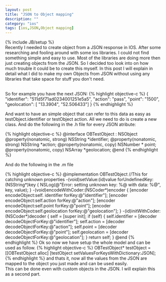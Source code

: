 ```yaml
---
layout: post
title: "JSON to Object mapping"
description: ""
category: "ios"
tags: [ios,JSON,Object mapping]
---
```

{% include JB/setup %}
<br>
Recently I needed to create object from a JSON response in IOS. After some researching and fooling around 
with some ios libraries. I could not find something simple and easy to use. Most of the libraries are
doing more then just creating objects from the JSON. So I decided too look into on how much trouble it could
be to create this myself. In this post I will explain in detail what I did to make my own Objects from JSON without
using any libraries that take space for stuff you don't need.
<br><br>
<!-- more start -->
So for example you have the next JSON:
{% highlight objective-c %}
{
  "identifier": "511d5f71ad0234001251e5a5",
  "action": "pass",
  "point": "1500",
  "geolocation": [
    "13.3904",
    "52.506433"]
}
{% endhighlight %}

And want to have an simple object that can refer to this data as easy as testObject.identifier or testObject action. 
All we need to do is create a new class. And do the following in the .h file for every JSON atribute: 

{% highlight objective-c %}
@interface OBTestObject : NSObject
@property(nonatomic, strong) NSString *identifier;
@property(nonatomic, strong) NSString *action;
@property(nonatomic, copy) NSNumber * point;
@property(nonatomic, copy) NSArray *geolocation;
@end
{% endhighlight %}

And do the following in the .m file

{% highlight objective-c %}
@implementation OBTestObject
//This for catching unknown properties
-(void)setValue:(id)value forUndefinedKey:(NSString*)key
{
    NSLog(@"Error: setting unknown key: %@ with data: %@", key, value);
}
-(void)encodeWithCoder:(NSCoder*)encoder
{
    [encoder encodeObject:self. identifier forKey:@"identifier"];
	[encoder encodeObject:self.action forKey:@"action"];
	[encoder encodeObject:self.point forKey:@"point"];
	[encoder encodeObject:self.geolocation forKey:@"geolocation"];
}
-(id)initWithCoder:(NSCoder*)decoder
{
    self = [super init];
    if (self) {
    	self.identifier = [decoder decodeObjectForKey:@"identifier"];
		self.action = [decoder decodeObjectForKey:@"action"];
		self.point = [decoder decodeObjectForKey:@"point"];
		self.geolocation = [decoder decodeObjectForKey:@"geolocation"];
    }
    return self;
}
@end
{% endhighlight %}
Ok so now we have setup the whole model and can be used as follow.
{% highlight objective-c %}
OBTestObject* testObject = [[OBTestObject alloc] 
[testObject setValuesForKeysWithDictionary:JSON];
{% endhighlight %}
and thats it, now all the values from the JSON are mapped to the object you just made and can be used easily.<br>
This can be done even with custom objects in the JSON. I will explain this as a second part.
<!-- more end --> 